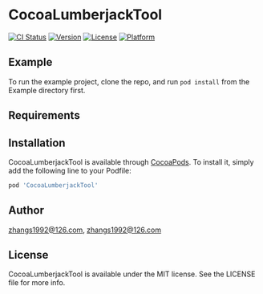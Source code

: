 # CocoaLumberjackTool

[![CI Status](https://img.shields.io/travis/zhangs1992@126.com/CocoaLumberjackTool.svg?style=flat)](https://travis-ci.org/zhangs1992@126.com/CocoaLumberjackTool)
[![Version](https://img.shields.io/cocoapods/v/CocoaLumberjackTool.svg?style=flat)](https://cocoapods.org/pods/CocoaLumberjackTool)
[![License](https://img.shields.io/cocoapods/l/CocoaLumberjackTool.svg?style=flat)](https://cocoapods.org/pods/CocoaLumberjackTool)
[![Platform](https://img.shields.io/cocoapods/p/CocoaLumberjackTool.svg?style=flat)](https://cocoapods.org/pods/CocoaLumberjackTool)

## Example

To run the example project, clone the repo, and run `pod install` from the Example directory first.

## Requirements

## Installation

CocoaLumberjackTool is available through [CocoaPods](https://cocoapods.org). To install
it, simply add the following line to your Podfile:

```ruby
pod 'CocoaLumberjackTool'
```

## Author

zhangs1992@126.com, zhangs1992@126.com

## License

CocoaLumberjackTool is available under the MIT license. See the LICENSE file for more info.
